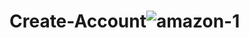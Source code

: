 # Create-Account![amazon-1](https://github.com/user-attachments/assets/f3d950a5-26fa-4612-895f-dcc7a9378b39)
